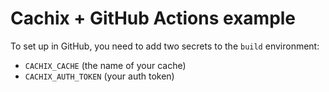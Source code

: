 # Cachix + GitHub Actions example

To set up in GitHub, you need to add two secrets to the `build` environment:

- `CACHIX_CACHE` (the name of your cache)
- `CACHIX_AUTH_TOKEN` (your auth token)
